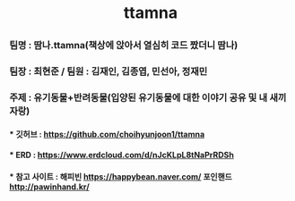 # <p align='center'>ttamna</p>        

                          
### 팀명 : 땀나.ttamna(책상에 앉아서 열심히 코드 짰더니 땀나)

### 팀장 : 최현준 / 팀원 : 김재인, 김종엽, 민선아, 정재민

### 주제  :  유기동물+반려동물(입양된 유기동물에 대한 이야기 공유 및 내 새끼 자랑)


#### * 깃허브 : https://github.com/choihyunjoon1/ttamna 
#### * ERD : https://www.erdcloud.com/d/nJcKLpL8tNaPrRDSh
#### * 참고 사이트 : 해피빈 https://happybean.naver.com/   포인핸드 http://pawinhand.kr/    
     
   
